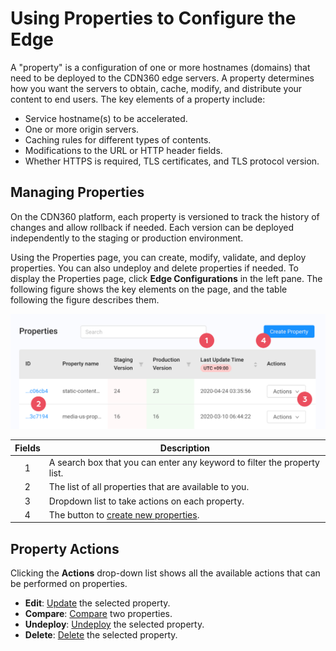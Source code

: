 # Using Properties to Configure the Edge

A "property" is a configuration of one or more hostnames (domains) that need to be deployed to the CDN360 edge servers. A property determines how you want the servers to obtain, cache, modify, and distribute your content to end users. The key elements of a property include:
- Service hostname(s) to be accelerated.
- One or more origin servers.
- Caching rules for different types of contents.
- Modifications to the URL or HTTP header fields.
- Whether HTTPS is required, TLS certificates, and TLS protocol version.

## Managing Properties

On the CDN360 platform, each property is versioned to track the history of changes and allow rollback if needed. Each version can be deployed independently to the staging or production environment. 

Using the Properties page, you can create, modify, validate, and deploy properties. You can also undeploy and delete properties if needed. To display the Properties page, click **Edge Configurations** in the left pane. The following figure shows the key elements on the page, and the table following the figure describes them.

<p align=center><img src="/docs/resources/images/edge-configurations/properties-w-numbers.png" alt="properties page" width="900"></p>


| **Fields**   | **Description**                                                                           |
| :----------: | ----------------------------------------------------------------------------------------- |
| 1            | A search box that you can enter any keyword to filter the property list.                  |
| 2            | The list of all properties that are available to you.                                     |
| 3            | Dropdown list to take actions on each property.                                           |
| 4            | The button to [create new properties](</docs/portal/edge-configurations/creating-property.md>).    |

## Property Actions
Clicking the **Actions** drop-down list shows all the available actions that can be performed on properties.
- **Edit**: [Update](</docs/portal/edge-configurations/editing-properties.md>) the selected property.
- **Compare**: [Compare](</docs/portal/edge-configurations/comparing-properties.md>) two properties.
- **Undeploy**: [Undeploy](</docs/portal/edge-configurations/deploying-property.md>) the selected property.
- **Delete**: [Delete](</docs/portal/edge-configurations/deleting-property.md>) the selected property.

